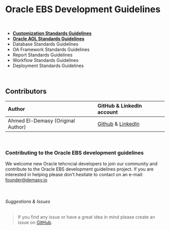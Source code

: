 # Oracle EBS Development Guidelines

<br>

- <a href="https://github.com/demasy/Oracle-EBS-Development-Guidelines/tree/main/customization-standards-guidelines">**Customization Standards Guidelines**</a>
- <a href="https://github.com/demasy/Oracle-EBS-Development-Guidelines/tree/main/oracle-aol-standards-guidelines">**Oracle AOL Standards Guidelines**</a>
- Database Standards Guidelines
- OA Framework Standards Guidelines
- Report Standards Guidelines
- Workflow Standards Guidelines
- Deployment Standards Guidelines
<br>

 ## Contributors

| Author | GitHub & LinkedIn account |
| :-  | :---- |
| Ahmed El-Demasy (Original Author) | <a href="https://github.com/demasy">Github</a> & <a href="https://www.linkedin.com/in/demasy">LinkedIn</a> |

<br>

### Contributing to the Oracle EBS development guidelines
We welcome new Oracle tehcncial developers to join our community and contribute to the Oracle EBS development guidelines project. If you are interested in helping please don’t hesitate to contact on an e-mail: founder@demasy.io


<br>

###### Suggestions & Issues
> If you find any issue or have a great idea in mind please create an issue on <a href="https://github.com/demasy/Oracle-EBS-Development-Guidelines/issues">GitHub</a>.
